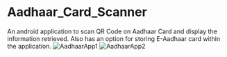 # Aadhaar_Card_Scanner
An android application to scan QR Code on Aadhaar Card and display the information retrieved. Also has an option for storing E-Aadhaar card within the application.
![AadhaarApp1](https://user-images.githubusercontent.com/34890414/99518833-1bf92980-29b7-11eb-8c06-4ab233f69527.jpeg)
![AadhaarApp2](https://user-images.githubusercontent.com/34890414/99518892-2adfdc00-29b7-11eb-9807-cd0546b3c73b.jpeg)

